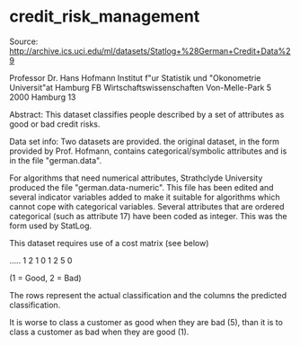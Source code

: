 # credit_risk_management

Source: http://archive.ics.uci.edu/ml/datasets/Statlog+%28German+Credit+Data%29

Professor Dr. Hans Hofmann
Institut f"ur Statistik und "Okonometrie
Universit"at Hamburg
FB Wirtschaftswissenschaften
Von-Melle-Park 5
2000 Hamburg 13

Abstract: 
This dataset classifies people described by a set of attributes as good or bad credit risks. 

Data set info:
Two datasets are provided. the original dataset, in the form provided by Prof. Hofmann, contains categorical/symbolic attributes and is in the file "german.data".

For algorithms that need numerical attributes, Strathclyde University produced the file "german.data-numeric". This file has been edited and several indicator variables added to make it suitable for algorithms which cannot cope with categorical variables. Several attributes that are ordered categorical (such as attribute 17) have been coded as integer. This was the form used by StatLog.

This dataset requires use of a cost matrix (see below)

..... 1 2
1 0 1
2 5 0

(1 = Good, 2 = Bad)

The rows represent the actual classification and the columns the predicted classification.

It is worse to class a customer as good when they are bad (5), than it is to class a customer as bad when they are good (1).
